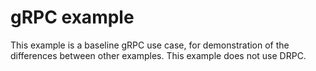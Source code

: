 # gRPC example

This example is a baseline gRPC use case, for demonstration
of the differences between other examples. This example does
not use DRPC.
